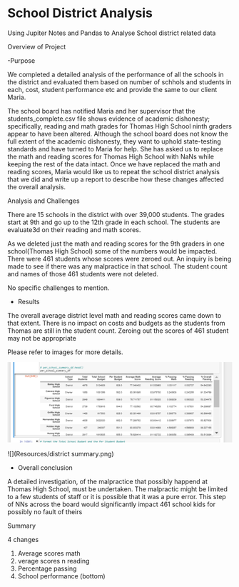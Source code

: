 # School District Analysis
Using Jupiter Notes and Pandas to Analyse School district related data

Overview of Project

-Purpose

We completed a detailed analysis of the performance of all the schools in the district and evaluated them based on number of
schhols and students in each, cost, student performance etc and provide the same to our client Maria.

The school board has notified Maria and her supervisor that the students_complete.csv file shows evidence of academic dishonesty;
 specifically, reading and math grades for Thomas High School ninth graders appear to have been altered. Although the school board
 does not know the full extent of the academic dishonesty, they want to uphold state-testing standards and have turned to Maria for
 help. She has asked us to replace the math and reading scores for Thomas High School with NaNs while keeping the rest of the data
 intact. Once we have replaced the math and reading scores, Maria would like us to repeat the school district analysis that we did
and write up a report to describe how these changes affected the overall analysis.





 Analysis and Challenges

There are 15 schools in the district with over 39,000 students. The grades start at 9th and go up to the 12th grade in each school.
The students are evaluate3d on their reading and math scores.

As we deleted just the math and reading scores for the 9th graders in one school(Thomas High School) some of the numbers would be impacted. 
There were 461 students whose scores were zeroed out. An inquiry is being made to see if there was any malpractice in that school.
The student count and names of those 461 students were not deleted.

No specific challenges to mention.

- Results 

The overall average district level  math and reading scores came down to that extent.
There is no impact on costs and budgets as the students from Thomas are still in the student count.
Zeroing out the scores of 461 student may not be appropriate

Please refer to images for more details.
 
![](Resources/school_summary.png)

![](Resources/district summary.png)

- Overall conclusion

A detailed investigation, of the malpractice that possibly happend at Thomas High School, must be undertaken.
The malpractic might be limited to a few students of staff  or it is possible that it was a pure error.
This step of NNs across the board would significantly impact 461 school kids for possibly no fault of theirs


Summary

4 changes

1) Average scores math
2) verage scores n reading
3) Percentage passing 
4) School performance (bottom)
  






